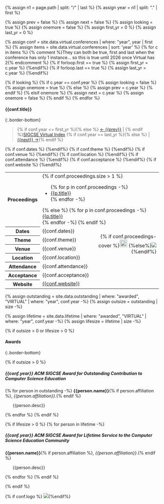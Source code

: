 {% assign n1 = page.path | split: "/" | last %}
{% assign year = n1 | split: "." | first %}

{% assign prev = false %}
{% assign next = false %}
{% assign looking = true %}
{% assign onemore = false %}
{% assign first_yr = 0 %}
{% assign last_yr = 0 %}

{% assign conf = site.data.virtual.conferences | where: "year", year | first %}
{% assign items = site.data.virtual.conferences | sort: 'year' %}
{% for c in items %}
  {% comment %}They can both be true, first and last when the
  conference has only 1 instance... so this is true until 2026
  once Virtual has 2{% endcomment %}
  {% if forloop.first == true %}
    {% assign first_yr = c.year %}
  {%endif%}
  {% if forloop.last == true %}
    {% assign last_yr = c.year %}
  {%endif%}

  {% if looking %}
    {% if c.year == conf.year %}
      {% assign looking = false %}
      {% assign onemore = true %}
    {% else %}
      {% assign prev = c.year %}
    {% endif %}
  {% elsif onemore %}
    {% assign next = c.year %}
    {% assign onemore = false %}
  {% endif %}
{% endfor %}

#### {{conf.title}}
{:.border-bottom}

> <a name="top" id="top"></a> {% if conf.year <= first_yr %}{% else %} <a href="{{prev}}.html">← {{prev}}</a> &#124; {% endif %}<a href="conferences.html">SIGCSE Virtual Index</a> {% if conf.year == last_yr %}{% else %} &#124; <a href="{{next}}.html">{{next}} →</a>{% endif %}

<table class="table table-sm">
  <tbody>
    <tr><th>Proceedings</th>
    <td colspan="2">
      {% if conf.proceedings.size > 1 %}
      <ul>{% for p in conf.proceedings -%}
      <li><a href="{{p.doi}}">{{p.title}}</a></li>
      {% endfor -%}</ul>
      {% else %}
      {% for p in conf.proceedings -%}
      <a href="{{p.doi}}">{{p.title}}</a><br>
      {% endfor -%}
      {% endif %}
    </td></tr>
{% if conf.dates %}
<tr><th>Dates</th><td>{{conf.dates}}</td><td rowspan="4" style="text-align:right">{% if conf.proceedings-cover %}<img style="border: 5px solid #ddd;" src="images/covers/{{conf.proceedings-cover}}">&nbsp;{%else%}<img src="images/covers/default-proceeding.jpg">&nbsp;{%endif%}
</td></tr>{%endif%}
{% if conf.theme %}
<tr><th>Theme</th><td colspan="2">{{conf.theme}}</td></tr>{%endif%}
{% if conf.venue %}
<tr><th>Venue</th><td>{{conf.venue}}</td></tr>{%endif%}
{% if conf.location %}
<tr><th>Location</th><td>{{conf.location}}</td></tr>{%endif%}
{% if conf.attendance %}
<tr><th>Attendance</th><td>{{conf.attendance}}</td></tr>{%endif%}
{% if conf.acceptance %}
<tr><th>Acceptance</th><td colspan="2">{{conf.acceptance}}</td></tr>{%endif%}
{% if conf.website %}
<tr><th>Website</th><td colspan="2"><a href="{{conf.website}}" target="_blank">{{conf.website}}</a></td></tr>{%endif%}
  </tbody>
</table>

{% assign outstanding = site.data.outstanding | where: "awarded", "VIRTUAL" | where: "year", conf.year -%}
{% assign outsize = outstanding | size -%}


{% assign lifetime = site.data.lifetime | where: "awarded", "VIRTUAL" | where: "year", conf.year -%}
{% assign lifesize = lifetime | size -%}


{% if outsize > 0 or lifesize > 0 %}
#### Awards
{:.border-bottom}

{% if outsize > 0 %}
##### {{conf.year}} ACM SIGCSE Award for Outstanding Contribution to Computer Science Education
{% for person in outstanding -%}
**{{person.name}}**{% if person.affiliation %}, <i>{{person.affiliation}}</i>.{% endif %}
<p style="margin-left: 25px;">
{{person.desc}}</p>
{% endfor %}
{% endif %}

{% if lifesize > 0 %}
{% for person in lifetime -%}
##### **{{conf.year}} ACM SIGCSE Award for Lifetime Service to the Computer Science Education Community**
**{{person.name}}**{% if person.affiliation %}, <i>{{person.affiliation}}</i>.{% endif %}
<p style="margin-left: 25px;">
{{person.desc}}</p>
{% endfor %}
{% endif %}

{% endif %}



{% if conf.logo %}&nbsp;<img src="images/logos/{{conf.logo}}">{%endif%}
